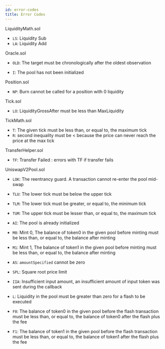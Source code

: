 ```yaml
---
id: error-codes
title: Error Codes
---
```


LiquidityMath.sol

- `LS`: Liquidity Sub
- `LA`: Liquidity Add

Oracle.sol

- `OLD`: The target must be chronologically after the oldest observation

- `I`: The pool has not been initialized

Position.sol

- `NP`: Burn cannot be called for a position with 0 liquidity

Tick.sol

- `LO`: LiquidityGrossAfter must be less than MaxLiquidity

TickMath.sol

- `T`: The given tick must be less than, or equal to, the maximum tick
- `R`: second inequality must be < because the price can never reach the price at the max tick

TransferHelper.sol

- `TF`: Transfer Failed : errors with TF if transfer fails

UniswapV2Pool.sol

- `LOK`: The reentrancy guard. A transaction cannot re-enter the pool mid-swap

- `TLU`: The lower tick must be below the upper tick
- `TLM`: The lower tick must be greater, or equal to, the minimum tick
- `TUM`: The upper tick must be lesser than, or equal to, the maximum tick
- `AI`: The pool is already initialized
- `M0`: Mint 0, The balance of token0 in the given pool before minting must be less than, or equal to, the balance after minting
- `M1`: Mint 1, The balance of token1 in the given pool before minting must be less than, or equal to, the balance after minting
- `AS`: `amountSpecified` cannot be zero
- `SPL`: Square root price limit
- `IIA`: Insufficient input amount, an insufficient amount of input token was sent during the callback
- `L`: Liquidity in the pool must be greater than zero for a flash to be executed
- `F0`: The balance of token0 in the given pool before the flash transaction must be less than, or equal to, the balance of token0 after the flash plus the fee
- `F1`: The balance of token1 in the given pool before the flash transaction must be less than, or equal to, the balance of token1 after the flash plus the fee
